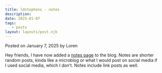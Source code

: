 ```yaml
---
title: ldstephens - notes
description:
date: 2025-01-07
tags:
   - posts
layout: layouts/post.njk
---
```


Posted on January 7, 2025 by Loren

Hey friends, I have now added a [notes page](https://ldstephens.me/notes) to the blog. Notes are shorter random posts, kinda like a microblog or what I would post on social media if I used social media, which I don’t. Notes include link posts as well.
